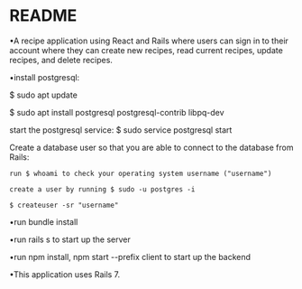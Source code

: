 # README

•A recipe application using React and Rails where users can sign in to their account where they can create new recipes, read current recipes, update recipes, and delete recipes. 

•install postgresql: 

  $ sudo apt update
  
  $ sudo apt install postgresql postgresql-contrib libpq-dev
  
  start the postgresql service: $ sudo service postgresql start
  
  Create a database user so that you are able to connect to the database from Rails:
  
    run $ whoami to check your operating system username ("username")
    
    create a user by running $ sudo -u postgres -i
    
    $ createuser -sr "username"
    
•run bundle install

•run rails s to start up the server

•run npm install, npm start --prefix client to start up the backend


•This application uses Rails 7.

